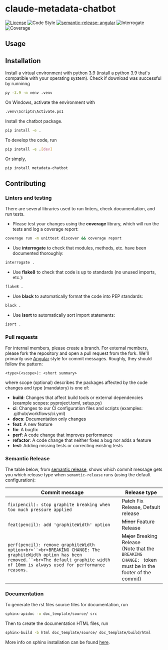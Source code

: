 # claude-metadata-chatbot

[![License](https://img.shields.io/badge/license-MIT-brightgreen)](LICENSE)
![Code Style](https://img.shields.io/badge/code%20style-black-black)
[![semantic-release: angular](https://img.shields.io/badge/semantic--release-angular-e10079?logo=semantic-release)](https://github.com/semantic-release/semantic-release)
![Interrogate](https://img.shields.io/badge/interrogate-61.1%25-red)
![Coverage](https://img.shields.io/badge/coverage-100%25-brightgreen?logo=codecov)


## Usage

## Installation

Install a virtual environment with python 3.9 (install a python 3.9 that's compatible with your operating system). Check if download was successful by runninng

```bash
py -3.9 -m venv .venv
```
On Windows, activate the environment with 
```bash
.venv\Scripts\Activate.ps1
```
Install the chatbot package.
```bash
pip install -e .
```
To develop the code, run
```bash
pip install -e .[dev]
```
Or simply,
```bash
pip install metadata-chatbot
```

## Contributing

### Linters and testing

There are several libraries used to run linters, check documentation, and run tests.

- Please test your changes using the **coverage** library, which will run the tests and log a coverage report:

```bash
coverage run -m unittest discover && coverage report
```

- Use **interrogate** to check that modules, methods, etc. have been documented thoroughly:

```bash
interrogate .
```

- Use **flake8** to check that code is up to standards (no unused imports, etc.):

```bash
flake8 .
```

- Use **black** to automatically format the code into PEP standards:

```bash
black .
```

- Use **isort** to automatically sort import statements:

```bash
isort .
```

### Pull requests

For internal members, please create a branch. For external members, please fork the repository and open a pull request from the fork. We'll primarily use [Angular](https://github.com/angular/angular/blob/main/CONTRIBUTING.md#commit) style for commit messages. Roughly, they should follow the pattern:

```text
<type>(<scope>): <short summary>
```

where scope (optional) describes the packages affected by the code changes and type (mandatory) is one of:

- **build**: Changes that affect build tools or external dependencies (example scopes: pyproject.toml, setup.py)
- **ci**: Changes to our CI configuration files and scripts (examples: .github/workflows/ci.yml)
- **docs**: Documentation only changes
- **feat**: A new feature
- **fix**: A bugfix
- **perf**: A code change that improves performance
- **refactor**: A code change that neither fixes a bug nor adds a feature
- **test**: Adding missing tests or correcting existing tests

### Semantic Release

The table below, from [semantic release](https://github.com/semantic-release/semantic-release), shows which commit message gets you which release type when `semantic-release` runs (using the default configuration):

| Commit message                                                                                                                                                                                     | Release type                                                                                                       |
| -------------------------------------------------------------------------------------------------------------------------------------------------------------------------------------------------- | ------------------------------------------------------------------------------------------------------------------ |
| `fix(pencil): stop graphite breaking when too much pressure applied`                                                                                                                             | ~~Patch~~ Fix Release, Default release                                                                            |
| `feat(pencil): add 'graphiteWidth' option`                                                                                                                                                       | ~~Minor~~ Feature Release                                                                                         |
| `perf(pencil): remove graphiteWidth option<br>``<br>BREAKING CHANGE: The graphiteWidth option has been removed.``<br>The default graphite width of 10mm is always used for performance reasons.` | ~~Major~~ Breaking Release <br /> (Note that the `BREAKING CHANGE: ` token must be in the footer of the commit) |

### Documentation

To generate the rst files source files for documentation, run

```bash
sphinx-apidoc -o doc_template/source/ src 
```

Then to create the documentation HTML files, run

```bash
sphinx-build -b html doc_template/source/ doc_template/build/html
```

More info on sphinx installation can be found [here](https://www.sphinx-doc.org/en/master/usage/installation.html).
